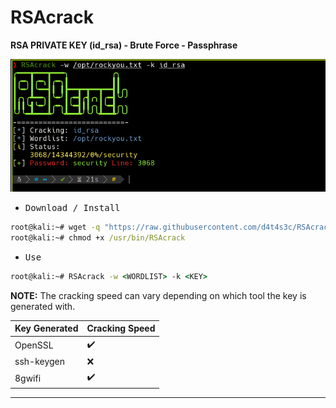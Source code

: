 # RSAcrack

**RSA PRIVATE KEY (id_rsa) - Brute Force - Passphrase**

![](/screenshot.png)

- <kbd>Download / Install</kbd>

```cmd
root@kali:~# wget -q "https://raw.githubusercontent.com/d4t4s3c/RSAcrack/main/RSAcrack.sh" -O /usr/bin/RSAcrack
root@kali:~# chmod +x /usr/bin/RSAcrack
```

- <kbd>Use</kbd>

```cmd
root@kali:~# RSAcrack -w <WORDLIST> -k <KEY>
```

**NOTE:** The cracking speed can vary depending on which tool the key is generated with.

|Key Generated |Cracking Speed      |
|--------------|--------------------|
| OpenSSL      | :heavy_check_mark: |
| ssh-keygen   | :x:                |
| 8gwifi       | :heavy_check_mark: |

---
